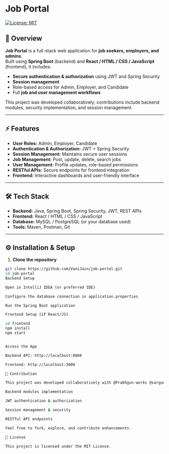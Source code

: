 # Job Portal

[![License: MIT](https://img.shields.io/badge/License-MIT-yellow.svg)](https://opensource.org/licenses/MIT)

## 🌟 Overview
**Job Portal** is a full-stack web application for **job seekers, employers, and admins**.  
Built using **Spring Boot** (backend) and **React / HTML / CSS / JavaScript** (frontend), it includes:  
- **Secure authentication & authorization** using JWT and Spring Security  
- **Session management**  
- Role-based access for Admin, Employer, and Candidate  
- Full **job and user management workflows**

This project was developed collaboratively; contributions include backend modules, security implementation, and session management.

---

## ⚡ Features
- **User Roles:** Admin, Employer, Candidate  
- **Authentication & Authorization:** JWT + Spring Security  
- **Session Management:** Maintains secure user sessions  
- **Job Management:** Post, update, delete, search jobs  
- **User Management:** Profile updates, role-based permissions  
- **RESTful APIs:** Secure endpoints for frontend integration  
- **Frontend:** Interactive dashboards and user-friendly interface  

---

## 🛠️ Tech Stack
- **Backend:** Java, Spring Boot, Spring Security, JWT, REST APIs  
- **Frontend:** React / HTML / CSS / JavaScript  
- **Database:** MySQL / PostgreSQL (or your database used)  
- **Tools:** Maven, Postman, Git  

---

## ⚙️ Installation & Setup

1. **Clone the repository**  
```bash
git clone https://github.com/VaniJain/job-portal.git
cd job-portal
Backend Setup

Open in IntelliJ IDEA (or preferred IDE)

Configure the database connection in application.properties

Run the Spring Boot application

Frontend Setup (if React/JS)

cd frontend
npm install
npm start


Access the App

Backend API: http://localhost:8080

Frontend: http://localhost:3000

👥 Contribution

This project was developed collaboratively with @Prabhgun-works @sargunsahu27 @Kukreja167 and includes:

Backend modules implementation

JWT authentication & authorization

Session management & security

RESTful API endpoints

Feel free to fork, explore, and contribute enhancements.

📄 License

This project is licensed under the MIT License.
